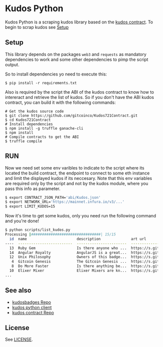 # Kudos Python

Kudos Python is a scraping kudos library based on the  [kudos contract](https://github.com/gitcoinco/Kudos721Contract).
To begin to scrap kudos see [Setup](#Setup)


## Setup
This library depends on the packages `web3` and `requests` as mandatory dependencies to work and some other dependencies to pimp the script output.

So to install dependencies yo need to execute this:

```
$ pip install -r requirements.txt
```

Also is required by the script the ABI of the kudos contract to know how to intereract and retrieve the list of kudos.
So if you don't have the ABI kudos contract, you can build it with the following commands:

```
# Get the kudos source code
$ git clone https://github.com/gitcoinco/Kudos721Contract.git
$ cd Kudos721Contract
# Install dependencies
$ npm install -g truffle ganache-cli
$ npm install
# Compile contracts to get the ABI
$ truffle compile
```

## RUN

Now we need set some env varibles to indicate to the script where its located the build contract, the endpoint to connect to some eth instance and limit the displayed kudos if its neccesary. Note that this env variables are required only by the script and not by the kudos module, where you pass this info as parameter.


```sh
$ export CONTRACT_JSON_PATH='abi/Kudos.json'
$ export NETWORK_URL='https://mainnet.infura.io/v3/...'
$ export LIMIT_KUDOS=15
```

Now it's time to get some kudos, only you need run the following command and you're done!

```sh
$ python scripts/list_kudos.py 
Processing |################################| 15/15
  id  name                       description              art url
----  -------------------------  -----------------------  ---------------------------------
  13  Ruby Gem                   Is there anyone who ...  https://s.gitcoin.co/static/v2...
  14  Angular Royalty            AngularJS is a great...  https://s.gitcoin.co/static/v2...
  12  Unix Philosophy            Owners of this badge...  https://s.gitcoin.co/static/v2...
   4  Gitcoin Genesis            The Gitcoin Genesis ...  https://s.gitcoin.co/static/v2...
   8  Do More Faster             Is there anything be...  https://s.gitcoin.co/static/v2...
  10  Elixer Mixer               Elixer Mixers are kn...  https://s.gitcoin.co/static/v2...
...
```
## See also

- [kudosbadges Repo](https://github.com/gitcoinco/kudosbadges)
- [kudos python client](https://github.com/OpenKudos/python_client)
- [kudos contract Repo](https://github.com/gitcoinco/Kudos721Contract)


## License

See [LICENSE](LICENSE).
